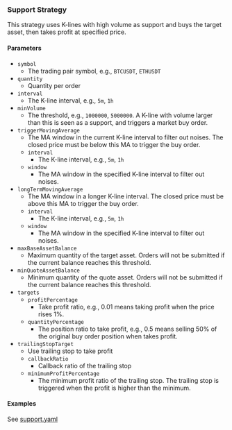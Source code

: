 ### Support Strategy

This strategy uses K-lines with high volume as support and buys the target asset, then takes profit at specified price.


#### Parameters

- `symbol`
    - The trading pair symbol, e.g., `BTCUSDT`, `ETHUSDT`
- `quantity`
    - Quantity per order
- `interval`
    - The K-line interval, e.g., `5m`, `1h`
- `minVolume`
    - The threshold, e.g., `1000000`, `5000000`. A K-line with volume larger than this is seen as a support, and 
      triggers a market buy order.  
- `triggerMovingAverage`
    - The MA window in the current K-line interval to filter out noises. The closed price must be below this MA to 
      trigger the buy order.
    - `interval`
        - The K-line interval, e.g., `5m`, `1h`
    - `window`
        - The MA window in the specified K-line interval to filter out noises.
- `longTermMovingAverage`
    - The MA window in a longer K-line interval. The closed price must be above this MA to trigger the buy order.
    - `interval`
        - The K-line interval, e.g., `5m`, `1h`
    - `window`
        - The MA window in the specified K-line interval to filter out noises.
- `maxBaseAssetBalance`
    - Maximum quantity of the target asset. Orders will not be submitted if the current balance reaches this threshold.
- `minQuoteAssetBalance`
    - Minimum quantity of the quote asset. Orders will not be submitted if the current balance reaches this threshold.
- `targets`
    - `profitPercentage`
        - Take profit ratio, e.g., 0.01 means taking profit when the price rises 1%. 
    - `quantityPercentage`
        - The position ratio to take profit, e.g., 0.5 means selling 50% of the original buy order position when takes 
          profit.
- `trailingStopTarget`
  - Use trailing stop to take profit
  - `callbackRatio`
    - Callback ratio of the trailing stop
  - `minimumProfitPercentage`
    - The minimum profit ratio of the trailing stop. The trailing stop is triggered when the profit is higher than the minimum.


#### Examples

See [support.yaml](../../config/support.yaml)